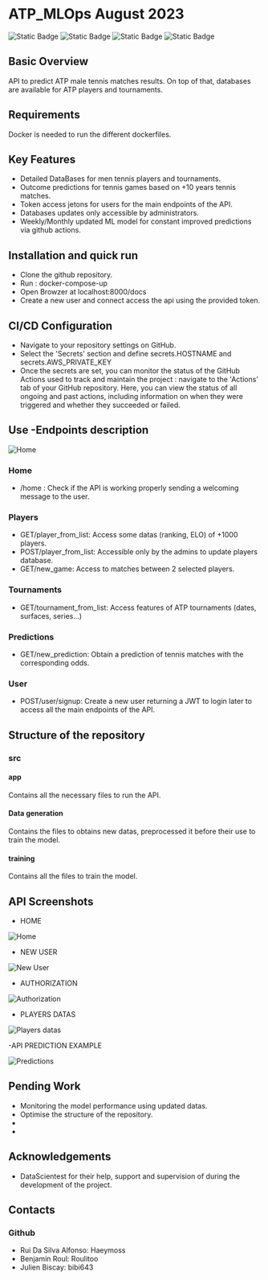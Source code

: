 # ATP_MLOps August 2023
![Static Badge](https://img.shields.io/badge/MLOps-red) ![Static Badge](https://img.shields.io/badge/API-green) ![Static Badge](https://img.shields.io/badge/Docker-cyan)
![Static Badge](https://img.shields.io/badge/Github%20Action-black)

## Basic Overview

API to  predict ATP male tennis matches results. On top of that, databases are available for ATP players and tournaments.

## Requirements
Docker is needed to run the different dockerfiles.

## Key Features
- Detailed DataBases for men tennis players and tournaments.
- Outcome predictions for tennis games based on +10 years tennis matches.
- Token access jetons for users for the main endpoints of the API.
- Databases updates only accessible by administrators.
- Weekly/Monthly updated ML model for constant improved predictions via github actions.


## Installation and quick run
- Clone the github repository.
- Run : docker-compose-up
- Open Browzer at localhost:8000/docs
- Create a new user and connect access the api using the provided token.

## CI/CD Configuration
- Navigate to your repository settings on GitHub.
- Select the 'Secrets' section and define secrets.HOSTNAME and secrets.AWS_PRIVATE_KEY
- Once the secrets are set, you can monitor the status of the GitHub Actions used to track and maintain the project :
navigate to the 'Actions' tab of your GitHub repository. Here, you can view the status of all ongoing and past actions, including information on when they were triggered and whether they succeeded or failed.

## Use -Endpoints description
![Home](screenshots/API_HOME_2.png)

### Home 
- /home : Check if the API is working properly sending a welcoming message to the user.

### Players
- GET/player_from_list: Access some datas (ranking, ELO) of +1000 players.
- POST/player_from_list: Accessible only by the admins to update players database.
- GET/new_game: Access to matches between 2 selected players.

### Tournaments
- GET/tournament_from_list: Access features of ATP tournaments (dates, surfaces, series...)

### Predictions

- GET/new_prediction: Obtain a prediction of tennis matches with the corresponding odds.

### User
-  POST/user/signup: Create a new user returning a JWT to login later to access all the main endpoints of the API.

## Structure of the repository

### src

#### app
Contains all the necessary files to run the API.
  
#### Data generation
Contains the files to obtains new datas, preprocessed it before their use to train the model.

#### training
Contains all the files to train the model.



## API Screenshots
- HOME

![Home](screenshots/API_HOME_2.png)

- NEW USER

![New User](screenshots/API_NEW_USER.png)

- AUTHORIZATION

![Authorization](screenshots/API_AUTHORIZATION_2.png)

- PLAYERS DATAS

![Players datas](screenshots/API_PLAYERS.png)

-API PREDICTION EXAMPLE

![Predictions](screenshots/API_PREDICTION.png)

## Pending Work
- Monitoring the model performance using updated datas.
- Optimise the structure of the repository.
-
-






## Acknowledgements
- DataScientest for their help, support and supervision of during the development of the project.

## Contacts

### Github
- Rui Da Silva Alfonso: Haeymoss
- Benjamin Roul: Roulitoo
- Julien Biscay: bibi643




